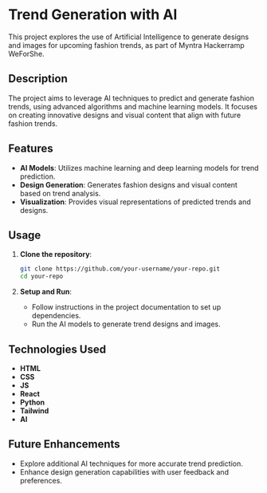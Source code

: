 # Trend Generation with AI

This project explores the use of Artificial Intelligence to generate designs and images for upcoming fashion trends, as part of Myntra Hackerramp WeForShe.

## Description

The project aims to leverage AI techniques to predict and generate fashion trends, using advanced algorithms and machine learning models. It focuses on creating innovative designs and visual content that align with future fashion trends.

## Features

- **AI Models**: Utilizes machine learning and deep learning models for trend prediction.
- **Design Generation**: Generates fashion designs and visual content based on trend analysis.
- **Visualization**: Provides visual representations of predicted trends and designs.

## Usage

1. **Clone the repository**:
    ```bash
    git clone https://github.com/your-username/your-repo.git
    cd your-repo
    ```

2. **Setup and Run**:
    - Follow instructions in the project documentation to set up dependencies.
    - Run the AI models to generate trend designs and images.

## Technologies Used

- **HTML**
- **CSS**
- **JS**
- **React**
- **Python**
- **Tailwind**
- **AI**

## Future Enhancements

- Explore additional AI techniques for more accurate trend prediction.
- Enhance design generation capabilities with user feedback and preferences.
